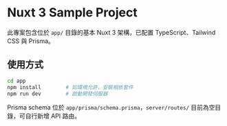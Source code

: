 # Nuxt 3 Sample Project

此專案包含位於 `app/` 目錄的基本 Nuxt 3 架構，已配置 TypeScript、Tailwind CSS 與 Prisma。

## 使用方式

```bash
cd app
npm install        # 如環境允許，安裝相依套件
npm run dev        # 啟動開發伺服器
```

Prisma schema 位於 `app/prisma/schema.prisma`，`server/routes/` 目前為空目錄，可自行新增 API 路由。
